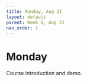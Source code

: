 ```yaml
---
title: Monday, Aug 21
layout: default
parent: Week 1, Aug 21
nav_order: 1
---
```


# Monday

Course introduction and demo.
